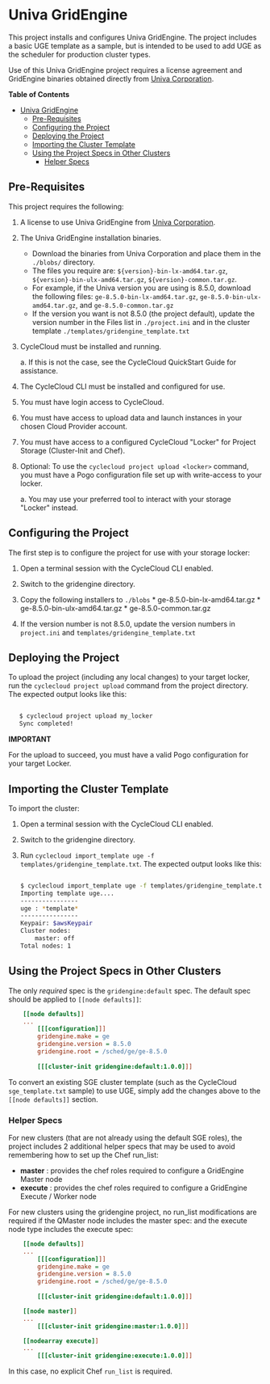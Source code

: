 # Univa GridEngine #

This project installs and configures Univa GridEngine.   The project includes a basic UGE template as a sample, but is intended to be used to add UGE as the scheduler for production cluster types.

Use of this Univa GridEngine project requires a license agreement and GridEngine binaries obtained directly 
from [Univa Corporation](http://www.univa.com/products/).

<!-- markdown-toc start - Don't edit this section. Run M-x markdown-toc-generate-toc again -->

**Table of Contents**

- [Univa GridEngine](#univa-gridengine)
    - [Pre-Requisites](#pre-requisites)
    - [Configuring the Project](#configuring-the-project)
    - [Deploying the Project](#deploying-the-project)
    - [Importing the Cluster Template](#importing-the-cluster-template)
    - [Using the Project Specs in Other Clusters](#using-the-project-specs-in-other-clusters)
        - [Helper Specs](#helper-specs)

<!-- markdown-toc end -->


## Pre-Requisites ##


This project requires the following:

  1. A license to use Univa GridEngine from [Univa Corporation](http://www.univa.com/products/).
  
  2. The Univa GridEngine installation binaries.
  
      - Download the binaries from Univa Corporation and place them in the `./blobs/` directory.
      - The files you require are: `${version}-bin-lx-amd64.tar.gz`, `${version}-bin-ulx-amd64.tar.gz`, `${version}-common.tar.gz`. 
      - For example, if the Univa version you are using is 8.5.0, download the following files: `ge-8.5.0-bin-lx-amd64.tar.gz`, `ge-8.5.0-bin-ulx-amd64.tar.gz`, and `ge-8.5.0-common.tar.gz`
      - If the version you want is not 8.5.0 (the project default), update the version number in the Files list in `./project.ini` and in the cluster template `./templates/gridengine_template.txt`
     
  3. CycleCloud must be installed and running.

     a. If this is not the case, see the CycleCloud QuickStart Guide for
        assistance.

  4. The CycleCloud CLI must be installed and configured for use.

  5. You must have login access to CycleCloud.

  6. You must have access to upload data and launch instances in your chosen
     Cloud Provider account.

  7. You must have access to a configured CycleCloud "Locker" for Project Storage
     (Cluster-Init and Chef).

  8. Optional: To use the `cyclecloud project upload <locker>` command, you must
     have a Pogo configuration file set up with write-access to your locker.

     a. You may use your preferred tool to interact with your storage "Locker"
        instead.


## Configuring the Project ##


The first step is to configure the project for use with your storage locker:

  1. Open a terminal session with the CycleCloud CLI enabled.

  2. Switch to the gridengine directory.

  3. Copy the following installers to `./blobs`
    * ge-8.5.0-bin-lx-amd64.tar.gz
    * ge-8.5.0-bin-ulx-amd64.tar.gz
    * ge-8.5.0-common.tar.gz
    
  4. If the version number is not 8.5.0, update the version numbers in `project.ini` and `templates/gridengine_template.txt`
    

## Deploying the Project ##


To upload the project (including any local changes) to your target locker, run the
`cyclecloud project upload` command from the project directory.  The expected output looks like
this:

``` bash

   $ cyclecloud project upload my_locker
   Sync completed!

```


**IMPORTANT**

For the upload to succeed, you must have a valid Pogo configuration for your target Locker.


## Importing the Cluster Template ##


To import the cluster:

 1. Open a terminal session with the CycleCloud CLI enabled.

 2. Switch to the gridengine directory.

 3. Run ``cyclecloud import_template uge -f templates/gridengine_template.txt``.
    The expected output looks like this:
    
    ``` bash
    
    $ cyclecloud import_template uge -f templates/gridengine_template.txt
    Importing template uge....
    ----------------
    uge : *template*
    ----------------
    Keypair: $awsKeypair
    Cluster nodes:
        master: off
    Total nodes: 1
    ```


## Using the Project Specs in Other Clusters ##

The only *required* spec is the `gridengine:default` spec.   The default spec should be applied to `[[node defaults]]`:

``` ini
    [[node defaults]]
    ...
        [[[configuration]]]
        gridengine.make = ge
        gridengine.version = 8.5.0
        gridengine.root = /sched/ge/ge-8.5.0
    
        [[[cluster-init gridengine:default:1.0.0]]]

```

To convert an existing SGE cluster template (such as the CycleCloud `sge_template.txt` sample) to use UGE, simply add the changes above to the `[[node defaults]]` section.

### Helper Specs ###

For new clusters (that are not already using the default SGE roles), the project includes 2 additional helper specs that may be used to avoid remembering how to set up the Chef run_list: 

  * **master** : provides the chef roles required to configure a GridEngine Master node
  * **execute** : provides the chef roles required to configure a GridEngine Execute / Worker node
  
  
For new clusters using the gridengine project, no run_list modifications are required if the QMaster node includes the master spec: and the execute node type includes the execute spec:

``` ini
    [[node defaults]]
    ...
        [[[configuration]]]
        gridengine.make = ge
        gridengine.version = 8.5.0
        gridengine.root = /sched/ge/ge-8.5.0
    
        [[[cluster-init gridengine:default:1.0.0]]]

    [[node master]]
    ...
        [[[cluster-init gridengine:master:1.0.0]]]

    [[nodearray execute]]
    ...
        [[[cluster-init gridengine:execute:1.0.0]]]

```

In this case, no explicit Chef `run_list` is required.
